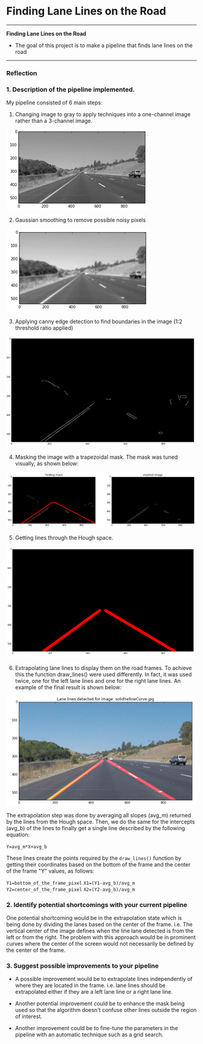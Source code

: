 # **Finding Lane Lines on the Road** 

---

**Finding Lane Lines on the Road**

* The goal of this project is to make a pipeline that finds lane lines on the road


[//]: # (Image References)

[image1]: ./test_images/init_image.PNG "Grayscale"
[image2]: ./test_images/gauss_image.PNG "Gauss_smooth"
[image3]: ./test_images/canny_detector.PNG "canny_detector"
[image4]: ./test_images/trapezoildal_mask.PNG "trapezoidal_mask"
[image5]: ./test_images/hough_lines_extrapolated.PNG "hough_lines"
[image6]: ./test_images/final_image.PNG "extrapolated_lines"

---

### Reflection

### 1. Description of the pipeline implemented.

My pipeline consisted of 6 main steps:

1. Changing image to gray to apply techniques into a one-channel image rather than a 3-channel image.

![alt text][image1]

2. Gaussian smoothing to remove possible noisy pixels

![alt text][image2]

3. Applying canny edge detection to find boundaries in the image (1:2 threshold ratio applied)

![alt text][image3]

4. Masking the image with a trapezoidal mask. The mask was tuned visually, as shown below:

![alt text][image4]

5. Getting lines through the Hough space.

![alt text][image5]

6. Extrapolating lane lines to display them on the road frames. To achieve this the function draw_lines() were used differently. In fact, it was used twice, one for the left lane lines and one for the right lane lines. An example of the final result is shown below:

![alt text][image6]

The extrapolation step was done by averaging all slopes (avg_m) returned by the lines from the Hough space. Then, we do the same for the intercepts (avg_b) of the lines to finally get a single line described by the following equation:

  ```Y=avg_m*X+avg_b``` 
  
These lines create the points required by the ```draw_lines()``` function by getting their coordinates based on the bottom of the frame and the center of the frame "Y" values, as follows:

  ```Y1=bottom_of_the_frame_pixel```
  ```X1=(Y1-avg_b)/avg_m```
  ```Y2=center_of_the_frame_pixel```
  ```X2=(Y2-avg_b)/avg_m```

### 2. Identify potential shortcomings with your current pipeline


One potential shortcoming would be in the extrapolation state which is being done by dividing the lanes based on the center of the frame. i.e. The vertical center of the image defines when the line lane detected is from the left or from the right. The problem with this approach would be in prominent curves where the center of the screen would not necessarily be defined by the center of the frame.


### 3. Suggest possible improvements to your pipeline

* A possible improvement would be to extrapolate lines independently of where they are located in the frame. i.e. lane lines should be extrapolated either if they are a left lane line or a right lane line.                             

* Another potential improvement could be to enhance the mask being used so that the algorithm doesn't confuse other lines outside the region of interest.

* Another improvement could be to fine-tune the parameters in the pipeline with an automatic technique such as a grid search.
